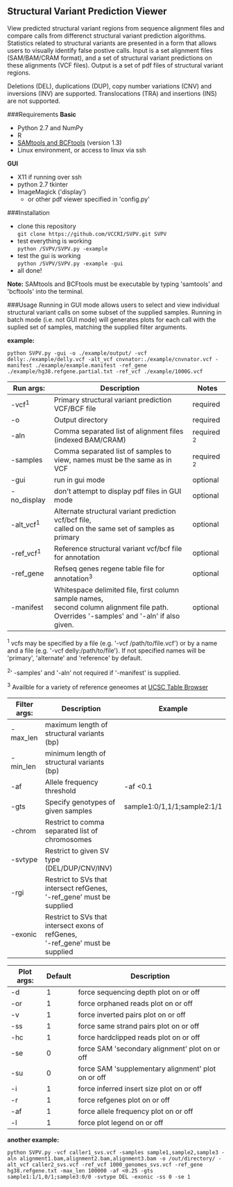 Structural Variant Prediction Viewer  
------------------------------------
View predicted structural variant regions from sequence alignment files and compare calls from differenct structural variant prediction algorithms. Statistics related to structural variants are presented in a form that allows users to visually identify false postive calls. Input is a set alignment files (SAM/BAM/CRAM format), and a set of structural variant predictions on these alignments (VCF files). Output is a set of pdf files of structural variant regions.

Deletions (DEL), duplications (DUP), copy number variations (CNV) and inversions (INV) are supported. Translocations (TRA) and insertions (INS) are not supported.

###Requirements
**Basic**  
* Python 2.7 and NumPy
* R
* [SAMtools and BCFtools](https://github.com/samtools) (version 1.3)
* Linux environment, or access to linux via ssh  
  
**GUI**  
* X11 if running over ssh
* python 2.7 tkinter
* ImageMagick ('display')
  * or other pdf viewer specified in 'config.py'

###Installation
* clone this repository  
`git clone https://github.com/VCCRI/SVPV.git SVPV`
* test everything is working  
`python /SVPV/SVPV.py -example`
* test the gui is working  
`python /SVPV/SVPV.py -example -gui`
* all done!  

**Note:** SAMtools and BCFtools must be executable by typing 'samtools' and 'bcftools' into the terminal.

###Usage
Running in GUI mode allows users to select and view individual structural variant calls on some subset of the supplied samples. Running in batch mode (i.e. not GUI mode) will generates plots for each call with the suplied set of samples, matching the supplied filter arguments.

**example:**  
```
python SVPV.py -gui -o ./example/output/ -vcf delly:./example/delly.vcf -alt_vcf cnvnator:./example/cnvnator.vcf -manifest ./example/example.manifest -ref_gene ./example/hg38.refgene.partial.txt -ref_vcf ./example/1000G.vcf
```

|Run args:            | Description                                                               | Notes    |
|---------------------|---------------------------------------------------------------------------|----------|
|-vcf<sup>1</sup>     | Primary structural variant prediction VCF/BCF file                        | required |
|-o                   | Output directory                                                          | required |
|-aln                 | Comma separated list of alignment files (indexed BAM/CRAM)                | required <sup>2</sup>
|-samples             | Comma separated list of samples to view, names must be the same as in VCF | required <sup>2</sup>
|-gui                 | run in gui mode                                                           | optional |
|-no_display          | don't attempt to display pdf files in GUI mode                            | optional |
|-alt_vcf<sup>1</sup> | Alternate structural variant prediction vcf/bcf file, <br> called on the same set of samples as primary   | optional
|-ref_vcf<sup>1</sup> | Reference structural variant vcf/bcf file for annotation                  | optional |
|-ref_gene            | Refseq genes regene table file for annotation<sup>3</sup>                 | optional |
|-manifest            | Whitespace delimited file, first column sample names, <br> second column alignment file path. Overrides '-samples' and '-aln' if also given. | optional 

<sup>1</sup> vcfs may be specified by a file (e.g. '-vcf /path/to/file.vcf') or by a name and a file (e.g. '-vcf delly:/path/to/file'). If not specified names will be 'primary', 'alternate' and 'reference' by default.

<sup>2</sup>' -samples' and '-aln' not required if '-manifest' is supplied.

<sup>3</sup> Availble for a variety of reference geneomes at [UCSC Table Browser](https://genome.ucsc.edu/cgi-bin/hgTables)


|Filter args: | Description                                     | Example                     |
------------- |-------------------------------------------------|-----------------------------|
| -max_len    | maximum length of structural variants (bp)      |                             |
| -min_len    | minimum length of structural variants (bp)      |                             |
| -af         | Allele frequency threshold                      | -af <0.1                    |  
| -gts        | Specify genotypes of given samples              | sample1:0/1,1/1;sample2:1/1 |
| -chrom      | Restrict to comma separated list of chromosomes |                             |
| -svtype     | Restrict to given SV type (DEL/DUP/CNV/INV)     |                             |
| -rgi        | Restrict to SVs that intersect refGenes, <br>'-ref_gene' must be supplied  |  |
| -exonic     | Restrict to SVs that intersect exons of refGenes, <br>'-ref_gene' must be supplied  |



|Plot args: | Default | Description                                        |
|-----------|---------|----------------------------------------------------|
|-d         | 1       | force sequencing depth plot on or off              |
|-or        | 1       | force orphaned reads plot on or off                |
|-v         | 1       | force inverted pairs plot on or off                |
|-ss        | 1       | force same strand pairs plot on or off             |
|-hc        | 1       | force hardclipped reads plot on or off             |
|-se        | 0       | force SAM 'secondary alignment' plot on or off     |
|-su        | 0       | force SAM 'supplementary alignment' plot on or off |
|-i         | 1       | force inferred insert size plot on or off          |
|-r         | 1       | force refgenes plot on or off                      |
|-af        | 1       | force allele frequency plot on or off              | 
|-l         | 1       | force plot legend on or off                        |



**another example:**  
```
python SVPV.py -vcf caller1_svs.vcf -samples sample1,sample2,sample3 -aln alignment1.bam,alignment2.bam,alignment3.bam -o /out/directory/ -alt_vcf caller2_svs.vcf -ref_vcf 1000_genomes_svs.vcf -ref_gene hg38.refgene.txt -max_len 100000 -af <0.25 -gts sample1:1/1,0/1;sample3:0/0 -svtype DEL -exonic -ss 0 -se 1
```
